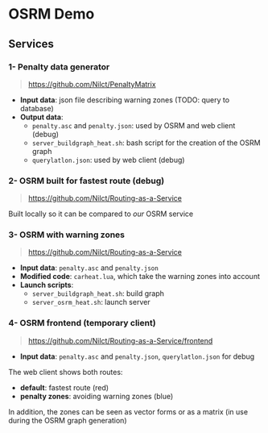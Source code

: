 # OSRM Demo

## Services 

### 1- Penalty data generator

> https://github.com/Nilct/PenaltyMatrix

* **Input data**: json file describing warning zones (TODO: query to database)
* **Output data**: 
	* `penalty.asc` and `penalty.json`: used by OSRM and web client (debug)
	* `server_buildgraph_heat.sh`: bash script for the creation of the OSRM graph
	* `querylatlon.json`: used by web client (debug)
	
### 2- OSRM built for fastest route (debug)

> https://github.com/Nilct/Routing-as-a-Service

Built locally so it can be compared to *our* OSRM service

### 3- OSRM with warning zones

> https://github.com/Nilct/Routing-as-a-Service

* **Input data**: `penalty.asc` and `penalty.json`
* **Modified code**: `carheat.lua`, which take the warning zones into account
* **Launch scripts**:
	*  `server_buildgraph_heat.sh`: build graph
	*  `server_osrm_heat.sh`: launch server
	
### 4- OSRM frontend (temporary client)	

> https://github.com/Nilct/Routing-as-a-Service/frontend

* **Input data**: `penalty.asc` and `penalty.json`, `querylatlon.json` for debug

The web client shows both routes:
* **default**: fastest route (red)
* **penalty zones**: avoiding warning zones (blue)

In addition, the zones can be seen as vector forms or as a matrix (in use during the OSRM graph generation)